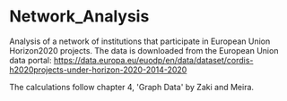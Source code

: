# Network_Analysis
Analysis of a network of institutions that participate in European Union Horizon2020 projects.
The data is downloaded from the European Union data portal: https://data.europa.eu/euodp/en/data/dataset/cordis-h2020projects-under-horizon-2020-2014-2020

The calculations follow chapter 4, 'Graph Data' by Zaki and Meira.
